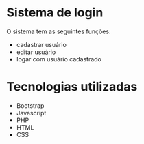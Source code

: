 # Sistema de login

O sistema tem as seguintes funções:

- cadastrar usuário
- editar usuário
- logar com usuário cadastrado

# Tecnologias utilizadas

- Bootstrap
- Javascript
- PHP
- HTML
- CSS
